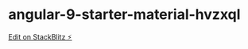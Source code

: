 # angular-9-starter-material-hvzxql

[Edit on StackBlitz ⚡️](https://stackblitz.com/edit/angular-9-starter-material-hvzxql)